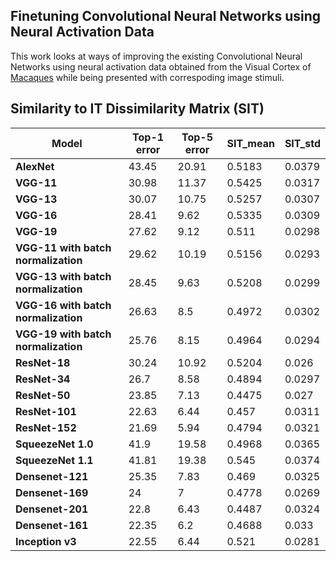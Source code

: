 ## Finetuning Convolutional Neural Networks using Neural Activation Data

This work looks at ways of improving the existing Convolutional Neural Networks using neural activation data obtained from the Visual Cortex of [Macaques](https://en.wikipedia.org/wiki/Macaque) while being presented with correspoding image stimuli.

## Similarity to IT Dissimilarity Matrix (SIT)

|  **Model** | **Top-1 error** | **Top-5 error** | **SIT_mean** | **SIT_std** |
| --- | --- | --- | --- | --- |
|  **AlexNet** | 43.45 | 20.91 | 0.5183 | 0.0379 |
|  **VGG-11** | 30.98 | 11.37 | 0.5425 | 0.0317 |
|  **VGG-13** | 30.07 | 10.75 | 0.5257 | 0.0307 |
|  **VGG-16** | 28.41 | 9.62 | 0.5335 | 0.0309 |
|  **VGG-19** | 27.62 | 9.12 | 0.511 | 0.0298 |
|  **VGG-11 with batch normalization** | 29.62 | 10.19 | 0.5156 | 0.0293 |
|  **VGG-13 with batch normalization** | 28.45 | 9.63 | 0.5208 | 0.0299 |
|  **VGG-16 with batch normalization** | 26.63 | 8.5 | 0.4972 | 0.0302 |
|  **VGG-19 with batch normalization** | 25.76 | 8.15 | 0.4964 | 0.0294 |
|  **ResNet-18** | 30.24 | 10.92 | 0.5204 | 0.026 |
|  **ResNet-34** | 26.7 | 8.58 | 0.4894 | 0.0297 |
|  **ResNet-50** | 23.85 | 7.13 | 0.4475 | 0.027 |
|  **ResNet-101** | 22.63 | 6.44 | 0.457 | 0.0311 |
|  **ResNet-152** | 21.69 | 5.94 | 0.4794 | 0.0321 |
|  **SqueezeNet 1.0** | 41.9 | 19.58 | 0.4968 | 0.0365 |
|  **SqueezeNet 1.1** | 41.81 | 19.38 | 0.545 | 0.0374 |
|  **Densenet-121** | 25.35 | 7.83 | 0.469 | 0.0325 |
|  **Densenet-169** | 24 | 7 | 0.4778 | 0.0269 |
|  **Densenet-201** | 22.8 | 6.43 | 0.4487 | 0.0324 |
|  **Densenet-161** | 22.35 | 6.2 | 0.4688 | 0.033 |
|  **Inception v3** | 22.55 | 6.44 | 0.521 | 0.0281 |